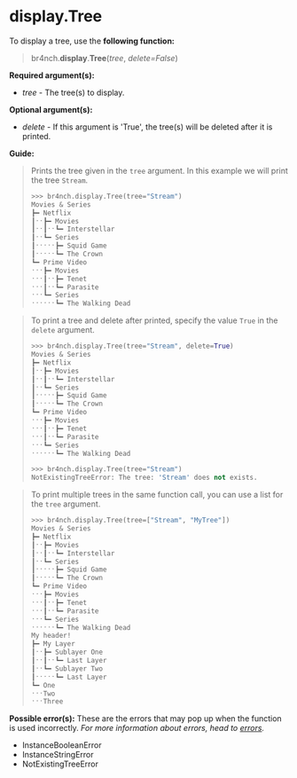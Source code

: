 # display.Tree

To display a tree, use the **following function:**

> br4nch.**display**.**Tree**(*tree*, *delete=False*)

**Required argument(s):**

- *tree* - The tree(s) to display.

**Optional argument(s):**

- *delete* - If this argument is 'True', the tree(s) will be deleted after it is printed.

**Guide:**

> Prints the tree given in the `tree` argument. In this example we will print the tree `Stream`.
>
> ```python
> >>> br4nch.display.Tree(tree="Stream")
> Movies & Series
> ┣━ Netflix
> ┃ˑˑ┣━ Movies
> ┃ˑˑ┃ˑˑ┗━ Interstellar
> ┃ˑˑ┗━ Series
> ┃ˑˑˑˑˑ┣━ Squid Game
> ┃ˑˑˑˑˑ┗━ The Crown
> ┗━ Prime Video
> ˑˑˑ┣━ Movies
> ˑˑˑ┃ˑˑ┣━ Tenet
> ˑˑˑ┃ˑˑ┗━ Parasite
> ˑˑˑ┗━ Series
> ˑˑˑˑˑˑ┗━ The Walking Dead
> ```
>

> To print a tree and delete after printed, specify the value `True` in the `delete` argument.
>
> ```python
> >>> br4nch.display.Tree(tree="Stream", delete=True)
> Movies & Series
> ┣━ Netflix
> ┃ˑˑ┣━ Movies
> ┃ˑˑ┃ˑˑ┗━ Interstellar
> ┃ˑˑ┗━ Series
> ┃ˑˑˑˑˑ┣━ Squid Game
> ┃ˑˑˑˑˑ┗━ The Crown
> ┗━ Prime Video
> ˑˑˑ┣━ Movies
> ˑˑˑ┃ˑˑ┣━ Tenet
> ˑˑˑ┃ˑˑ┗━ Parasite
> ˑˑˑ┗━ Series
> ˑˑˑˑˑˑ┗━ The Walking Dead
> 
> >>> br4nch.display.Tree(tree="Stream")
> NotExistingTreeError: The tree: 'Stream' does not exists.
> ```
>

> To print multiple trees in the same function call, you can use a list for the `tree` argument.
>
> ```python
> >>> br4nch.display.Tree(tree=["Stream", "MyTree"])
> Movies & Series
> ┣━ Netflix
> ┃ˑˑ┣━ Movies
> ┃ˑˑ┃ˑˑ┗━ Interstellar
> ┃ˑˑ┗━ Series
> ┃ˑˑˑˑˑ┣━ Squid Game
> ┃ˑˑˑˑˑ┗━ The Crown
> ┗━ Prime Video
> ˑˑˑ┣━ Movies
> ˑˑˑ┃ˑˑ┣━ Tenet
> ˑˑˑ┃ˑˑ┗━ Parasite
> ˑˑˑ┗━ Series
> ˑˑˑˑˑˑ┗━ The Walking Dead
> My header!
> ┣━ My Layer
> ┃ˑˑ┣━ Sublayer One
> ┃ˑˑ┃ˑˑ┗━ Last Layer
> ┃ˑˑ┗━ Sublayer Two
> ┃ˑˑˑˑˑ┗━ Last Layer
> ┗━ One
> ˑˑˑTwo
> ˑˑˑThree
> ```

**Possible error(s):**
These are the errors that may pop up when the function is used incorrectly.
*For more information about errors, head to [errors](../../guides/errors.md).*

- InstanceBooleanError
- InstanceStringError
- NotExistingTreeError

